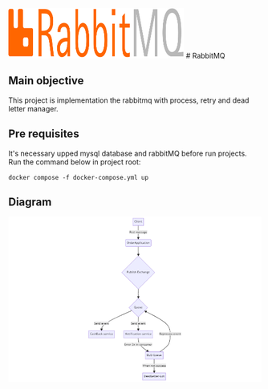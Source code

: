 <img alt="img_1.png" height="100" src="img_1.png" width="350"/>
# RabbitMQ

## Main objective

This project is implementation the rabbitmq with process, retry and dead letter manager.


## Pre requisites
It's necessary upped mysql database and rabbitMQ before run projects. 
Run the command below in project root:
```shell
docker compose -f docker-compose.yml up 
```



## Diagram

![img.png](img.png)


[//]: # (flowchart TD)

[//]: # (A[Client] -->|Post message| B&#40;OrderApplication&#41;)

[//]: # (B --> C{Publish Exchange})

[//]: # (C --> D{Queue})

[//]: # (D -->|Send event| E[CashBack-service])

[//]: # (D -->|Send event| F[Notification-service])

[//]: # (F -->|Error 3x in consumer| G[DLQ-Queue])

[//]: # (G -->|Reprocess event| D)

[//]: # (G -->|When not success| H[DeadLetter-Lot])
